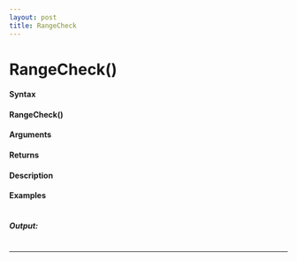 ```yaml
---
layout: post
title: RangeCheck
---
```


# RangeCheck()


#### Syntax

#### RangeCheck()

#### Arguments

#### Returns

#### Description

#### Examples

```

```

##### Output:

```

```

---